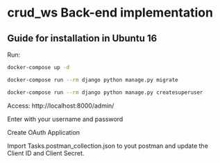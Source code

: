 # crud_ws Back-end implementation

## Guide for installation in Ubuntu 16

Run:
``` bash
docker-compose up -d

docker-compose run --rm django python manage.py migrate

docker-compose run --rm django python manage.py createsuperuser

```


Access: http://localhost:8000/admin/

Enter with your username and password

Create OAuth Application

Import Tasks.postman_collection.json to yout postman and update the Client ID and Client Secret.